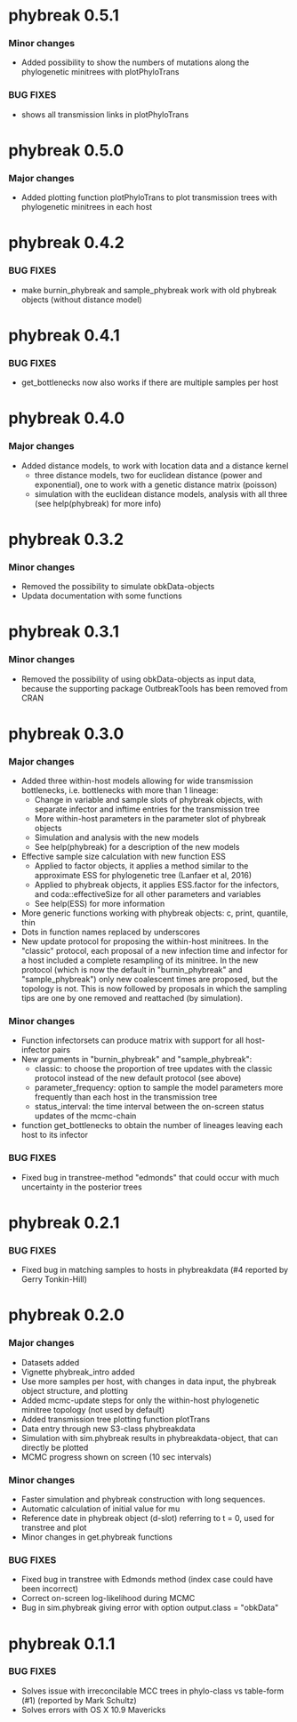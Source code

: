 # phybreak 0.5.1

### Minor changes
* Added possibility to show the numbers of mutations along the phylogenetic minitrees with plotPhyloTrans

### BUG FIXES
* shows all transmission links in plotPhyloTrans

# phybreak 0.5.0

### Major changes
* Added plotting function plotPhyloTrans to plot transmission trees with phylogenetic minitrees in each host

# phybreak 0.4.2

### BUG FIXES
* make burnin_phybreak and sample_phybreak work with old phybreak objects (without distance model)

# phybreak 0.4.1

### BUG FIXES
* get_bottlenecks now also works if there are multiple samples per host

# phybreak 0.4.0

### Major changes
* Added distance models, to work with location data and a distance kernel
    * three distance models, two for euclidean distance (power and exponential), one to work with a genetic distance matrix (poisson)
    * simulation with the euclidean distance models, analysis with all three (see help(phybreak) for more info)

# phybreak 0.3.2

### Minor changes
* Removed the possibility to simulate obkData-objects
* Updata documentation with some functions

# phybreak 0.3.1

### Minor changes
* Removed the possibility of using obkData-objects as input data, because the supporting package OutbreakTools has been removed from CRAN

# phybreak 0.3.0

### Major changes
* Added three within-host models allowing for wide transmission bottlenecks, i.e. bottlenecks with more than 1 lineage:
    * Change in variable and sample slots of phybreak objects, with separate infector and inftime entries for the transmission tree
    * More within-host parameters in the parameter slot of phybreak objects
    * Simulation and analysis with the new models
    * See help(phybreak) for a description of the new models
* Effective sample size calculation with new function ESS
    * Applied to factor objects, it applies a method similar to the approximate ESS for phylogenetic tree (Lanfaer et al, 2016)
    * Applied to phybreak objects, it applies ESS.factor for the infectors, and coda::effectiveSize for all other parameters and variables
    * See help(ESS) for more information
* More generic functions working with phybreak objects: c, print, quantile, thin
* Dots in function names replaced by underscores
* New update protocol for proposing the within-host minitrees. In the "classic" protocol, each proposal of a new infection time and infector for a host included a complete resampling of its minitree. In the new protocol (which is now the default in "burnin_phybreak" and "sample_phybreak") only new coalescent times are proposed, but the topology is not. This is now followed by proposals in which the sampling tips are one by one removed and reattached (by simulation). 

### Minor changes
* Function infectorsets can produce matrix with support for all host-infector pairs
* New arguments in "burnin_phybreak" and "sample_phybreak":
    * classic: to choose the proportion of tree updates with the classic protocol instead of the new default protocol (see above)
    * parameter_frequency: option to sample the model parameters more frequently than each host in the transmission tree
    * status_interval: the time interval between the on-screen status updates of the mcmc-chain
* function get_bottlenecks to obtain the number of lineages leaving each host to its infector

### BUG FIXES
* Fixed bug in transtree-method "edmonds" that could occur with much uncertainty in the posterior trees


# phybreak 0.2.1

### BUG FIXES
* Fixed bug in matching samples to hosts in phybreakdata (#4 reported by Gerry Tonkin-Hill)


# phybreak 0.2.0

### Major changes
* Datasets added
* Vignette phybreak_intro added
* Use more samples per host, with changes in data input, the phybreak object structure, and plotting
* Added mcmc-update steps for only the within-host phylogenetic minitree topology (not used by default)
* Added transmission tree plotting function plotTrans
* Data entry through new S3-class phybreakdata
* Simulation with sim.phybreak results in phybreakdata-object, that can directly be plotted
* MCMC progress shown on screen (10 sec intervals)

### Minor changes
* Faster simulation and phybreak construction with long sequences.
* Automatic calculation of initial value for mu
* Reference date in phybreak object (d-slot) referring to t = 0, used for transtree and plot
* Minor changes in get.phybreak functions

### BUG FIXES
* Fixed bug in transtree with Edmonds method (index case could have been incorrect)
* Correct on-screen log-likelihood during MCMC
* Bug in sim.phybreak giving error with option output.class = "obkData"


# phybreak 0.1.1

### BUG FIXES

* Solves issue with irreconcilable MCC trees in phylo-class vs table-form (#1) (reported by Mark Schultz)  
* Solves errors with OS X 10.9 Mavericks

